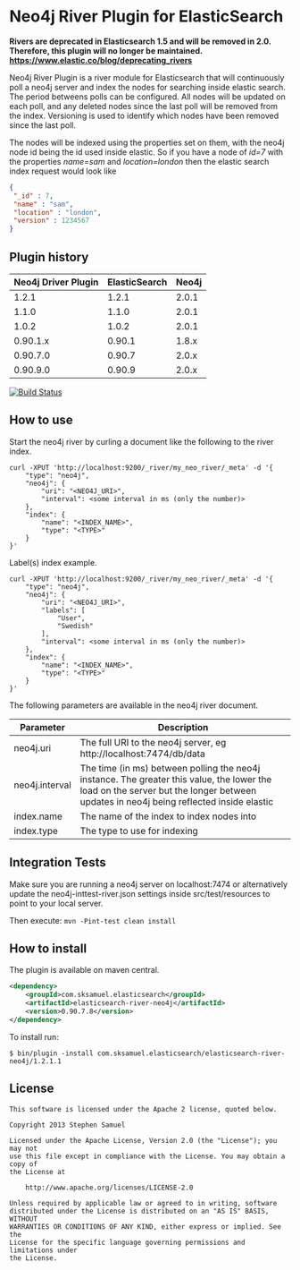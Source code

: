 Neo4j River Plugin for ElasticSearch
=========================

**Rivers are deprecated in Elasticsearch 1.5 and will be removed in 2.0. Therefore, this plugin will no longer be maintained.
https://www.elastic.co/blog/deprecating_rivers**

Neo4j River Plugin is a river module for Elasticsearch that will continuously poll a neo4j server and index the nodes for searching inside elastic search. The period betweens polls can be configured. All nodes will be updated on each poll, and any deleted nodes since the last poll will be removed from the index. Versioning is used to identify which nodes have been removed since the last poll.

The nodes will be indexed using the properties set on them, with the neo4j node id being the id used inside elastic. So if you have a node of _id=7_ with the properties _name=sam_ and _location=london_ then the elastic search index request would look like

```json
{
 "_id" : 7,
 "name" : "sam",
 "location" : "london",
 "version" : 1234567
}
```



## Plugin history

| Neo4j Driver Plugin | ElasticSearch | Neo4j |
| ------ | --------- | --------- |
| 1.2.1 | 1.2.1 | 2.0.1
| 1.1.0 | 1.1.0 | 2.0.1
| 1.0.2 | 1.0.2 | 2.0.1
| 0.90.1.x | 0.90.1 | 1.8.x |
| 0.90.7.0 | 0.90.7 | 2.0.x |
| 0.90.9.0 | 0.90.9 | 2.0.x |

[![Build Status](https://travis-ci.org/sksamuel/elasticsearch-river-neo4j.png)](https://travis-ci.org/sksamuel/elasticsearch-river-neo4j)



## How to use

Start the neo4j river by curling a document like the following to the river index.

```
curl -XPUT 'http://localhost:9200/_river/my_neo_river/_meta' -d '{
    "type": "neo4j",
    "neo4j": {
        "uri": "<NEO4J_URI>",
        "interval": <some interval in ms (only the number)>
    },
    "index": {
        "name": "<INDEX_NAME>",
        "type": "<TYPE>"
    }
}'
```
Label(s) index example.

```
curl -XPUT 'http://localhost:9200/_river/my_neo_river/_meta' -d '{
    "type": "neo4j",
    "neo4j": {
        "uri": "<NEO4J_URI>",
        "labels": [
            "User",
            "Swedish"
        ],
        "interval": <some interval in ms (only the number)>
    },
    "index": {
        "name": "<INDEX_NAME>",
        "type": "<TYPE>"
    }
}'
```

The following parameters are available in the neo4j river document.

| Parameter | Description |
| ------ | --------- |
| neo4j.uri | The full URI to the neo4j server, eg http://localhost:7474/db/data |
| neo4j.interval | The time (in ms) between polling the neo4j instance. The greater this value, the lower the load on the server but the longer between updates in neo4j being reflected inside elastic |
| index.name | The name of the index to index nodes into |
| index.type | The type to use for indexing |



## Integration Tests

Make sure you are running a neo4j server on localhost:7474 or alternatively update the neo4j-inttest-river.json settings inside src/test/resources
to point to your local server.

Then execute:
```mvn -Pint-test clean install```


## How to install

The plugin is available on maven central.

```xml
<dependency>
    <groupId>com.sksamuel.elasticsearch</groupId>
    <artifactId>elasticsearch-river-neo4j</artifactId>
    <version>0.90.7.8</version>
</dependency>
```

To install run:
```
$ bin/plugin -install com.sksamuel.elasticsearch/elasticsearch-river-neo4j/1.2.1.1
```



## License
```
This software is licensed under the Apache 2 license, quoted below.

Copyright 2013 Stephen Samuel

Licensed under the Apache License, Version 2.0 (the "License"); you may not
use this file except in compliance with the License. You may obtain a copy of
the License at

    http://www.apache.org/licenses/LICENSE-2.0

Unless required by applicable law or agreed to in writing, software
distributed under the License is distributed on an "AS IS" BASIS, WITHOUT
WARRANTIES OR CONDITIONS OF ANY KIND, either express or implied. See the
License for the specific language governing permissions and limitations under
the License.
```
